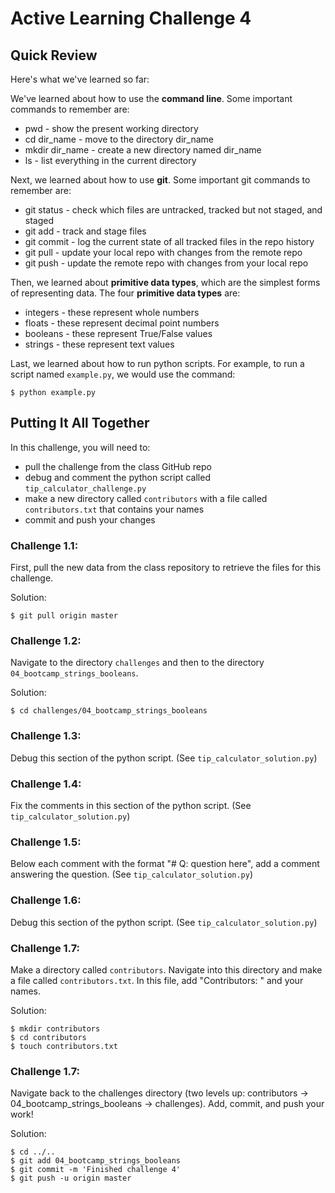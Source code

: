 # Active Learning Challenge 4

## Quick Review 

Here's what we've learned so far: 

We've learned about how to use the **command line**. Some important commands to remember are:
* pwd - show the present working directory
* cd dir_name - move to the directory dir_name
* mkdir dir_name - create a new directory named dir_name
* ls - list everything in the current directory

Next, we learned about how to use **git**. Some important git commands to remember are:
* git status - check which files are untracked, tracked but not staged, and staged
* git add - track and stage files
* git commit - log the current state of all tracked files in the repo history
* git pull - update your local repo with changes from the remote repo
* git push - update the remote repo with changes from your local repo

Then, we learned about **primitive data types**, which are the simplest forms of representing data. The four **primitive data types** are:
* integers - these represent whole numbers
* floats - these represent decimal point numbers
* booleans - these represent True/False values
* strings - these represent text values

Last, we learned about how to run python scripts. For example, to run a script named `example.py`, we would use the command:
```
$ python example.py
```

## Putting It All Together

In this challenge, you will need to: 
* pull the challenge from the class GitHub repo
* debug and comment the python script called `tip_calculator_challenge.py`
* make a new directory called `contributors` with a file called `contributors.txt` that contains your names
* commit and push your changes

### Challenge 1.1:
First, pull the new data from the class repository to retrieve the files for this challenge.

Solution:
```
$ git pull origin master
```

### Challenge 1.2:
Navigate to the directory `challenges` and then to the directory `04_bootcamp_strings_booleans`.

Solution:
```
$ cd challenges/04_bootcamp_strings_booleans
```

### Challenge 1.3:
Debug this section of the python script. (See `tip_calculator_solution.py`)

### Challenge 1.4:
Fix the comments in this section of the python script. (See `tip_calculator_solution.py`)

### Challenge 1.5:
Below each comment with the format "# Q: question here", add a comment answering the question. (See `tip_calculator_solution.py`)

### Challenge 1.6:
Debug this section of the python script. (See `tip_calculator_solution.py`)

### Challenge 1.7:
Make a directory called `contributors`. Navigate into this directory and make a file called `contributors.txt`. In this file, add "Contributors: " and your names.

Solution:
```
$ mkdir contributors
$ cd contributors
$ touch contributors.txt
```


### Challenge 1.7:
Navigate back to the challenges directory (two levels up: contributors -> 04_bootcamp_strings_booleans -> challenges). Add, commit, and push your work!

Solution:
```
$ cd ../..
$ git add 04_bootcamp_strings_booleans
$ git commit -m 'Finished challenge 4'
$ git push -u origin master
```
